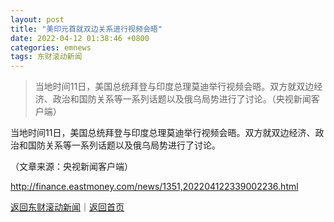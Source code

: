 ```yaml
---
layout: post
title: "美印元首就双边关系进行视频会晤"
date: 2022-04-12 01:38:46 +0800
categories: emnews
tags: 东财滚动新闻
---
```

> 当地时间11日，美国总统拜登与印度总理莫迪举行视频会晤。双方就双边经济、政治和国防关系等一系列话题以及俄乌局势进行了讨论。（央视新闻客户端）

<p>当地时间11日，美国总统拜登与印度总理莫迪举行视频会晤。双方就双边经济、政治和国防关系等一系列话题以及俄乌局势进行了讨论。</p><p class="em_media">（文章来源：央视新闻客户端）</p>

<http://finance.eastmoney.com/news/1351,202204122339002236.html>

[返回东财滚动新闻](//finews.withounder.com/emnews/)｜[返回首页](//finews.withounder.com/)